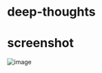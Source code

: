 # deep-thoughts

# screenshot
![image](https://user-images.githubusercontent.com/96459646/209052471-25f543f3-6b9a-44ca-8936-664ac5046e28.png)
